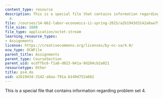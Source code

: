 ```yaml
---
content_type: resource
description: This is a special file that contains information regarding problem set
  4.
file: /courses/14-662-labor-economics-ii-spring-2015/a2b1943d3142a8aa791ab149d752a662_ps4.do
file_size: 1688
file_type: application/octet-stream
learning_resource_types:
- Assignments
license: https://creativecommons.org/licenses/by-nc-sa/4.0/
ocw_type: OCWFile
parent_title: Assignments
parent_type: CourseSection
parent_uid: ecdffbc6-f1a8-d023-041a-9d284cb2a021
resourcetype: Other
title: ps4.do
uid: a2b1943d-3142-a8aa-791a-b149d752a662
---
```

This is a special file that contains information regarding problem set 4.